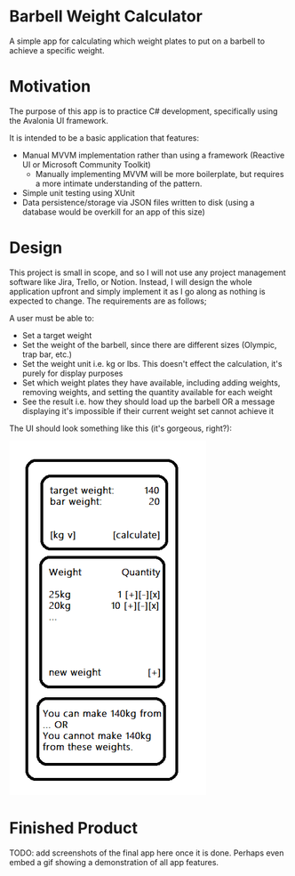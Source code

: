 # Barbell Weight Calculator
A simple app for calculating which weight plates to put on a barbell to achieve a specific weight.



# Motivation

The purpose of this app is to practice C# development, specifically using the Avalonia UI framework.

It is intended to be a basic application that features:

* Manual MVVM implementation rather than using a framework (Reactive UI or Microsoft Community Toolkit)
  * Manually implementing MVVM will be more boilerplate, but requires a more intimate understanding of the pattern.
* Simple unit testing using XUnit
* Data persistence/storage via JSON files written to disk (using a database would be overkill for an app of this size)



# Design

This project is small in scope, and so I will not use any project management software like Jira, Trello, or Notion. Instead, I will design the whole application upfront and simply implement it as I go along as nothing is expected to change. The requirements are as follows;

A user must be able to:

* Set a target weight
* Set the weight of the barbell, since there are different sizes (Olympic, trap bar, etc.)
* Set the weight unit i.e. kg or lbs. This doesn't effect the calculation, it's purely for display purposes
* Set which weight plates they have available, including adding weights, removing weights, and setting the quantity available for each weight
* See the result i.e. how they should load up the barbell OR a message displaying it's impossible if their current weight set cannot achieve it

The UI should look something like this (it's gorgeous, right?):

![ui-mock](images/ui-mock.PNG)



# Finished Product

TODO: add screenshots of the final app here once it is done. Perhaps even embed a gif showing a demonstration of all app features.

